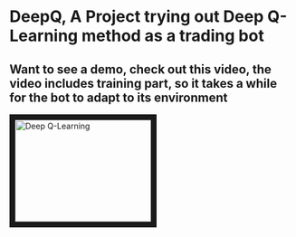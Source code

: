# DeepQ, A Project trying out Deep Q-Learning method as a trading bot

## Want to see a demo, check out this video, the video includes training part, so it takes a while for the bot to adapt to its environment

<a href="http://www.youtube.com/watch?feature=player_embedded&v=kS3qh80v22A
" target="_blank"><img src="http://img.youtube.com/vi/kS3qh80v22A/0.jpg" 
alt="Deep Q-Learning" width="240" height="180" border="10" /></a>
